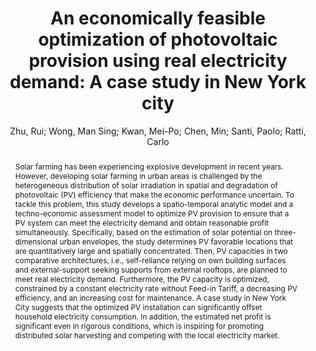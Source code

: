 ---
layout: technique
title: "An economically feasible optimization of photovoltaic provision using real electricity demand: A case study in New York city"
classifications:
    system_type: "False"
    technique: "False"
    design_study: "False"
    evaluation: "False"
    data: "False"
    analysis: "True"
    generation: "False"
    curation_and_transformation: "False"
    management: "False"
    modeling: "True"
    urban_analysis: "True"
    visualization: "False"
    sunlight_access: "True"
    wind_ventilation: "False"
    view_impact: "False"
    energy: "True"
    damage_and_disaster_management: "False"
    climate: "False"
    sound: "False"
    property_cadastre: "False"
    others: "False"
    lookup: "False"
    browse: "True"
    locate: "False"
    explore: "False"
    identify: "True"
    compare: "True"
    summarize: "False"
    distribution: "True"
    trends: "False"
    outliers: "False"
    extremes: "False"
    features: "False"
    target_discovery: "False"
    target_access: "True"
    spatial_relation: "True"
    buildings: "True"
    streets: "True"
    nature: "False"
    uniform_discretization: "True"
    structural_subdivision: "True"
    univariate: "True"
    multivariate: "False"
    volumetric: "False"
    temporal: "True"
    sensing: "False"
    statistical: "False"
    simulation_based: "True"
    learning_based: "False"
    surveyed: "False"
    site: "True"
    block: "True"
    multi_block: "False"
    city: "False"
    va_wo_model: "False"
    post_model: "True"
    model_integrated: "False"
    assisted_models: "False"
    overlay: "True"
    embedded: "False"
    linked: "False"
    temporal_jx: "False"
    spatial_jx: "False"
    filter: "False"
    aggregate: "False"
    embed: "False"
    glyphs: "False"
    bar_charts: "True"
    scatterplots: "False"
    matrix: "False"
    parallel_coordinates: "False"
    map_2d: "True"
    map_3d: "True"
    walking: "False"
    steering: "False"
    selection_based: "False"
    manipulation_based: "True"
    distortion: "False"
    ghosting: "False"
    culling: "False"
    birds_view: "True"
    multi_view: "False"
    assisted_steering: "False"
    other: "False"
    vr_cave: "False"
    ar: "False"
    desktop: "True"
    mobile: "False"
    case_study: "True"
    user_study: "False"
    statistical_evaluation: "False"
    expert_interviews: "False"
key: "WETR9BKX"
item_type: "journalArticle"
publication_year: "2022"
author: "Zhu, Rui; Wong, Man Sing; Kwan, Mei-Po; Chen, Min; Santi, Paolo; Ratti, Carlo"
publication_title: "Sustainable Cities and Society"
isbn: "nan"
issn: "22106707"
doi: "10.1016/j.scs.2021.103614"
url_paper: "https://linkinghub.elsevier.com/retrieve/pii/S2210670721008787"
abstract_note: "nan"
date_added: "2023-02-05 04:55:57"
date_modified: "2023-02-05 04:55:57"
access_date: "2023-02-05 04:55:57"
pages: "103614"
num_pages: "nan"
issue: "nan"
volume: "78.0"
number_of_volumes: "nan"
journal_abbreviation: "Sustainable Cities and Society"
short_title: "An economically feasible optimization of photovoltaic provision using real electricity demand"
series: "nan"
series_number: "nan"
series_text: "nan"
series_title: "nan"
publisher: "nan"
place: "nan"
language: "en"
rights: "nan"
type: "nan"
archive: "nan"
archive_location: "nan"
library_catalog: "DOI.org (Crossref)"
call_number: "nan"
extra: "nan"
notes: "nan"
link_attachments: "nan"
manual_tags: "nan"
automatic_tags: "nan"
editor: "nan"
series_editor: "nan"
translator: "nan"
contributor: "nan"
attorney_agent: "nan"
book_author: "nan"
cast_member: "nan"
commenter: "nan"
composer: "nan"
cosponsor: "nan"
counsel: "nan"
interviewer: "nan"
producer: "nan"
recipient: "nan"
reviewed_author: "nan"
scriptwriter: "nan"
words_by: "nan"
guest: "nan"
number: "nan"
edition: "nan"
running_time: "nan"
scale: "nan"
medium: "nan"
artwork_size: "nan"
filing_date: "nan"
application_number: "nan"
assignee: "nan"
issuing_authority: "nan"
country: "nan"
meeting_name: "nan"
conference_name: "nan"
court: "nan"
references: "nan"
reporter: "nan"
legal_status: "nan"
priority_numbers: "nan"
programming_language: "nan"
version: "nan"
system: "nan"
code: "nan"
code_number: "nan"
section: "nan"
session: "nan"
committee: "nan"
history: "nan"
legislative_body: "nan"
abstract: "Solar farming has been experiencing explosive development in recent years. However, developing solar farming in urban areas is challenged by the heterogeneous distribution of solar irradiation in spatial and degradation of photovoltaic (PV) efficiency that make the economic performance uncertain. To tackle this problem, this study develops a spatio-temporal analytic model and a techno-economic assessment model to optimize PV provision to ensure that a PV system can meet the electricity demand and obtain reasonable profit simultaneously. Specifically, based on the estimation of solar potential on three-dimensional urban envelopes, the study determines PV favorable locations that are quantitatively large and spatially concentrated. Then, PV capacities in two comparative architectures, i.e., self-reliance relying on own building surfaces and external-support seeking supports from external rooftops, are planned to meet real electricity demand. Furthermore, the PV capacity is optimized, constrained by a constant electricity rate without Feed-in Tariff, a decreasing PV efficiency, and an increasing cost for maintenance. A case study in New York City suggests that the optimized PV installation can significantly offset household electricity consumption. In addition, the estimated net profit is significant even in rigorous conditions, which is inspiring for promoting distributed solar harvesting and competing with the local electricity market."
---